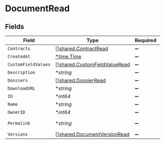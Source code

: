 # DocumentRead


## Fields

| Field                                                                        | Type                                                                         | Required                                                                     | Description                                                                  | Example                                                                      |
| ---------------------------------------------------------------------------- | ---------------------------------------------------------------------------- | ---------------------------------------------------------------------------- | ---------------------------------------------------------------------------- | ---------------------------------------------------------------------------- |
| `Contracts`                                                                  | [][shared.ContractRead](../../models/shared/contractread.md)                 | :heavy_minus_sign:                                                           | N/A                                                                          |                                                                              |
| `CreatedAt`                                                                  | [*time.Time](https://pkg.go.dev/time#Time)                                   | :heavy_minus_sign:                                                           | N/A                                                                          |                                                                              |
| `CustomFieldValues`                                                          | [][shared.CustomFieldValueRead](../../models/shared/customfieldvalueread.md) | :heavy_minus_sign:                                                           | N/A                                                                          |                                                                              |
| `Description`                                                                | **string*                                                                    | :heavy_minus_sign:                                                           | N/A                                                                          | This document was uploaded to Contractify.                                   |
| `Dossiers`                                                                   | [][shared.DossierRead](../../models/shared/dossierread.md)                   | :heavy_minus_sign:                                                           | N/A                                                                          |                                                                              |
| `DownloadURL`                                                                | **string*                                                                    | :heavy_minus_sign:                                                           | N/A                                                                          | https://example.org/download-link-signed                                     |
| `ID`                                                                         | **int64*                                                                     | :heavy_minus_sign:                                                           | N/A                                                                          | 1                                                                            |
| `Name`                                                                       | **string*                                                                    | :heavy_minus_sign:                                                           | N/A                                                                          | my-awesome-document.pdf                                                      |
| `OwnerID`                                                                    | **int64*                                                                     | :heavy_minus_sign:                                                           | N/A                                                                          | 1                                                                            |
| `Permalink`                                                                  | **string*                                                                    | :heavy_minus_sign:                                                           | N/A                                                                          | https://app.contractify.io/client/company/company-slug/documents/1           |
| `Versions`                                                                   | [][shared.DocumentVersionRead](../../models/shared/documentversionread.md)   | :heavy_minus_sign:                                                           | N/A                                                                          |                                                                              |